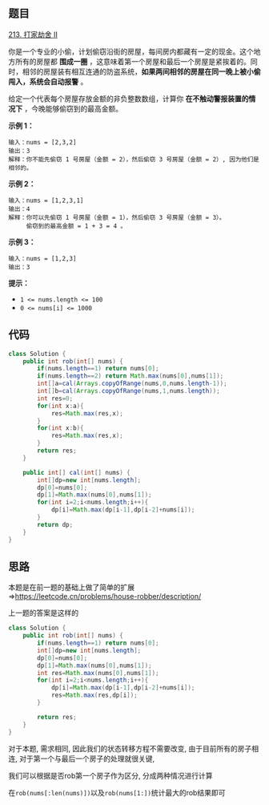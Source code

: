 ## 题目

[213. 打家劫舍 II](https://leetcode.cn/problems/house-robber-ii/)

你是一个专业的小偷，计划偷窃沿街的房屋，每间房内都藏有一定的现金。这个地方所有的房屋都 **围成一圈** ，这意味着第一个房屋和最后一个房屋是紧挨着的。同时，相邻的房屋装有相互连通的防盗系统，**如果两间相邻的房屋在同一晚上被小偷闯入，系统会自动报警** 。

给定一个代表每个房屋存放金额的非负整数数组，计算你 **在不触动警报装置的情况下** ，今晚能够偷窃到的最高金额。

 

**示例 1：**

```
输入：nums = [2,3,2]
输出：3
解释：你不能先偷窃 1 号房屋（金额 = 2），然后偷窃 3 号房屋（金额 = 2）, 因为他们是相邻的。
```

**示例 2：**

```
输入：nums = [1,2,3,1]
输出：4
解释：你可以先偷窃 1 号房屋（金额 = 1），然后偷窃 3 号房屋（金额 = 3）。
     偷窃到的最高金额 = 1 + 3 = 4 。
```

**示例 3：**

```
输入：nums = [1,2,3]
输出：3
```

 

**提示：**

- `1 <= nums.length <= 100`
- `0 <= nums[i] <= 1000`



## 代码

```java
class Solution {
    public int rob(int[] nums) {
        if(nums.length==1) return nums[0];
        if(nums.length==2) return Math.max(nums[0],nums[1]);
        int[]a=cal(Arrays.copyOfRange(nums,0,nums.length-1));
        int[]b=cal(Arrays.copyOfRange(nums,1,nums.length));
        int res=0;
        for(int x:a){
            res=Math.max(res,x);
        }
        for(int x:b){
            res=Math.max(res,x);
        }
        return res;
    }

    public int[] cal(int[] nums) {
        int[]dp=new int[nums.length];
        dp[0]=nums[0];
        dp[1]=Math.max(nums[0],nums[1]);
        for(int i=2;i<nums.length;i++){
            dp[i]=Math.max(dp[i-1],dp[i-2]+nums[i]);
        }
        return dp;
    }
}
```

## 思路

本题是在前一题的基础上做了简单的扩展 =>https://leetcode.cn/problems/house-robber/description/

上一题的答案是这样的

```java
class Solution {
    public int rob(int[] nums) {
        if(nums.length==1) return nums[0];
        int[]dp=new int[nums.length];
        dp[0]=nums[0];
        dp[1]=Math.max(nums[0],nums[1]);
        int res=Math.max(nums[0],nums[1]);
        for(int i=2;i<nums.length;i++){
            dp[i]=Math.max(dp[i-1],dp[i-2]+nums[i]);
            res=Math.max(res,dp[i]);
        }

        return res;
    }
}
```

对于本题,  需求相同, 因此我们的状态转移方程不需要改变,  由于目前所有的房子相连,  对于第一个与最后一个房子的处理就很关键, 

我们可以根据是否rob第一个房子作为区分, 分成两种情况进行计算

在`rob(nums[:len(nums)])`以及`rob(nums[1:])`统计最大的rob结果即可

